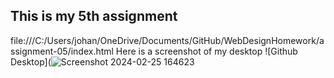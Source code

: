 ## This is my 5th assignment
file:///C:/Users/johan/OneDrive/Documents/GitHub/WebDesignHomework/assignment-05/index.html
Here is a screenshot of my desktop
![Github Desktop](![Screenshot 2024-02-25 164623](https://github.com/josiearganbright/WebDesignHomework/assets/157181332/65e65443-e16a-4150-9745-8a170848501b)
